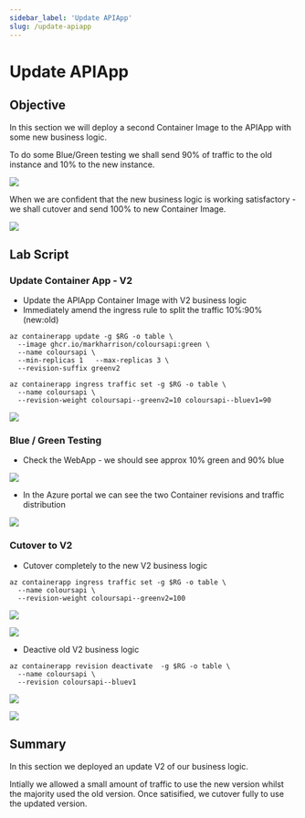 ```yaml
---
sidebar_label: 'Update APIApp'
slug: /update-apiapp
---
```


# Update APIApp

## Objective

In this section we will deploy a second Container Image to the APIApp with some new business logic.

To do some Blue/Green testing we shall send 90% of traffic to the old instance and 10% to the new instance.

![](images/Slide4.png)

When we are confident that the new business logic is working satisfactory - we shall cutover and send 100% to new Container Image.

![](images/Slide5.png)

## Lab Script

### Update Container App - V2 

- Update the APIApp Container Image with V2 business logic
- Immediately amend the ingress rule to split the traffic 10%:90% (new:old)

```
az containerapp update -g $RG -o table \
  --image ghcr.io/markharrison/coloursapi:green \
  --name coloursapi \
  --min-replicas 1   --max-replicas 3 \
  --revision-suffix greenv2  

az containerapp ingress traffic set -g $RG -o table \
  --name coloursapi \
  --revision-weight coloursapi--greenv2=10 coloursapi--bluev1=90
```

![](images/ScrnCreateGreenv2.png)

### Blue / Green Testing

- Check the WebApp - we should see approx 10% green and 90% blue 

![](images/ScrnAccessWeb4.png)

- In the Azure portal we can see the two Container revisions and traffic distribution

![](images/ScrnAzurePortalCAppAPI3.png)

### Cutover to V2 

- Cutover completely to the new V2 business logic

```
az containerapp ingress traffic set -g $RG -o table \
  --name coloursapi \
  --revision-weight coloursapi--greenv2=100 
```

![](images/ScrnCutOverGreen.png)

![](images/ScrnAccessWeb5.png) 

- Deactive old V2 business logic

```
az containerapp revision deactivate  -g $RG -o table \
  --name coloursapi \
  --revision coloursapi--bluev1 
```

![](images/ScrnDeactivateBluev1.png)


![](images/ScrnAzurePortalCAppAPI4.png)

## Summary 

In this section we deployed an update V2 of our business logic.

Intially we allowed a small amount of traffic to use the new version whilst the majority used the old version.  Once satisified, we cutover fully to use the updated version.
